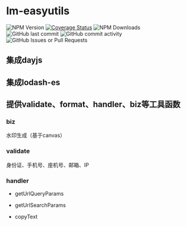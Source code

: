# lm-easyutils

![NPM Version](https://img.shields.io/npm/v/lm-easyutils)
[![Coverage Status](https://coveralls.io/repos/github/liuarui/easyutils/badge.svg)](https://coveralls.io/github/liuarui/easyutils)
![NPM Downloads](https://img.shields.io/npm/dy/lm-easyutils)
![GitHub last commit](https://img.shields.io/github/last-commit/liuarui/easyutils)
![GitHub commit activity](https://img.shields.io/github/commit-activity/y/liuarui/easyutils)
![GitHub Issues or Pull Requests](https://img.shields.io/github/issues/liuarui/easyutils)

## 集成dayjs

## 集成lodash-es

## 提供validate、format、handler、biz等工具函数

### biz

水印生成（基于canvas）

### validate

身份证、手机号、座机号、邮箱、IP

### handler

-   getUrlQueryParams

-   getUrlSearchParams

-   copyText
